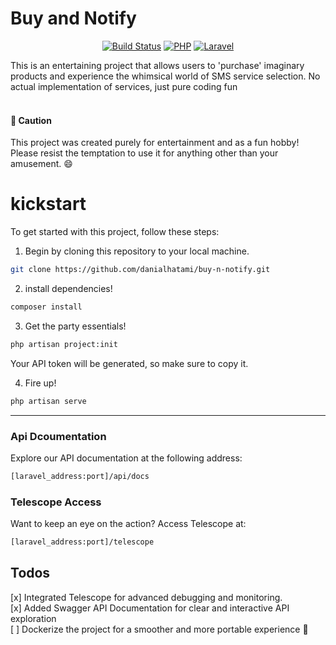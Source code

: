 # Buy and Notify

<p align="center">
<a href="https://github.com/danialhatami/buy-n-notify/actions"><img src="https://github.com/danialhatami/buy-n-notify/actions/workflows/laravel.yml/badge.svg" alt="Build Status"></a>
<a href="https://github.com/danialhatami/buy-n-notify/actions"><img src="https://img.shields.io/badge/PHP-8.1-blue" alt="PHP"></a>
<a href="https://github.com/danialhatami/buy-n-notify/"><img src="https://img.shields.io/badge/laravel-10-red" alt="Laravel"></a>
</p>

This is an entertaining project that allows users to 'purchase' imaginary products and experience the whimsical world of SMS service selection. No actual implementation of services, just pure coding fun
<br> <br>
#### 🚨 Caution
This project was created purely for entertainment and as a fun hobby! Please resist the temptation to use it for anything other than your amusement. 😄

# kickstart
To get started with this project, follow these steps:

1. Begin by cloning this repository to your local machine.

```bash
git clone https://github.com/danialhatami/buy-n-notify.git
```
2. install dependencies!
```bash
composer install 
```
3. Get the party essentials!
```bash
php artisan project:init
```
Your API token will be generated, so make sure to copy it.

4. Fire up!
```bash
php artisan serve
```
-----

### Api Dcoumentation

Explore our API documentation at the following address:

```html
[laravel_address:port]/api/docs
```

### Telescope Access
Want to keep an eye on the action? Access Telescope at:
```html
[laravel_address:port]/telescope
```

## Todos
[x] Integrated Telescope for advanced debugging and monitoring.<br>
[x] Added Swagger API Documentation for clear and interactive API exploration<br>
[ ] Dockerize the project for a smoother and more portable experience 🍱<br>

